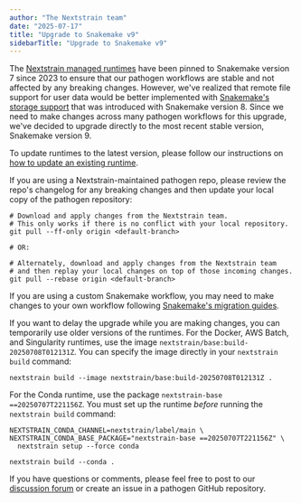 ```yaml
---
author: "The Nextstrain team"
date: "2025-07-17"
title: "Upgrade to Snakemake v9"
sidebarTitle: "Upgrade to Snakemake v9"
---
```


The [Nextstrain managed runtimes][] have been pinned to Snakemake version 7 since
2023 to ensure that our pathogen workflows are stable and not affected by any
breaking changes. However, we've realized that remote file support for user data
would be better implemented with [Snakemake's storage support][] that was
introduced with Snakemake version 8. Since we need to make changes across many
pathogen workflows for this upgrade, we've decided to upgrade directly to
the most recent stable version, Snakemake version 9.

To update runtimes to the latest version, please follow our instructions on
[how to update an existing runtime][].

If you are using a Nextstrain-maintained pathogen repo, please review the repo's
changelog for any breaking changes and then update your local copy of the pathogen
repository:

```
# Download and apply changes from the Nextstrain team.
# This only works if there is no conflict with your local repository.
git pull --ff-only origin <default-branch>

# OR:

# Alternately, download and apply changes from the Nextstrain team
# and then replay your local changes on top of those incoming changes.
git pull --rebase origin <default-branch>
```

If you are using a custom Snakemake workflow, you may need to make changes to
your own workflow following [Snakemake's migration guides][].

If you want to delay the upgrade while you are making changes, you can temporarily
use older versions of the runtimes. For the Docker, AWS Batch, and Singularity
runtimes, use the image `nextstrain/base:build-20250708T012131Z`. You can specify
the image directly in your `nextstrain build` command:

```
nextstrain build --image nextstrain/base:build-20250708T012131Z .
```

For the Conda runtime, use the package `nextstrain-base ==20250707T221156Z`.
You must set up the runtime _before_ running the `nextstrain build` command:

```
NEXTSTRAIN_CONDA_CHANNEL=nextstrain/label/main \
NEXTSTRAIN_CONDA_BASE_PACKAGE="nextstrain-base ==20250707T221156Z" \
  nextstrain setup --force conda

nextstrain build --conda .
```

If you have questions or comments, please feel free to post to our [discussion forum][]
or create an issue in a pathogen GitHub repository.

[Nextstrain managed runtimes]: https://docs.nextstrain.org/projects/cli/page/runtimes
[Snakemake's storage support]: https://snakemake.readthedocs.io/page/snakefiles/storage.html
[how to update an existing runtime]: https://docs.nextstrain.org/page/guides/manage-installation.html#update-an-existing-installation
[Snakemake's migration guides]: https://snakemake.readthedocs.io/page/getting_started/migration.html
[discussion forum]: https://discussion.nextstrain.org
